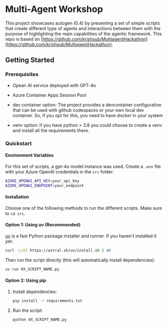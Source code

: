 
# Multi-Agent Workshop

This project showcases autogen (0.4) by presenting a set of simple scripts that create different type of agents and interactions between them with the purpose of highlighting the main capabilities of the agentic framework. This repo is based on [https://github.com/krishsub/MultiagentHackathon](https://github.com/krishsub/MultiagentHackathon).


## Getting Started

### Prerequisites
- Opean AI service deployed with GPT-4o
- Azure Container Apps Session Pool

- dev container option: The project provides a devcontainer configuration that can be used with github codespaces or your own local dev container. So, if you opt for this, you need to have docker in your system
- venv option: if you have python > 3.8 you could choose to create a venv and install all the requirements there. 


### Quickstart

#### Environment Variables
For this set of scripts, a gpt-4o model instance was used.
Create a `.env` file with your Azure OpenAI credentials in the `src` folder:
```bash
AZURE_OPENAI_API_KEY=your_api_key
AZURE_OPENAI_ENDPOINT=your_endpoint
```

#### Installation

Choose one of the following methods to run the different scripts. Make sure to `cd src`. 

#### Option 1: Using uv (Recommended)
[uv](https://github.com/astral-sh/uv) is a fast Python package installer and runner. If you haven't installed it yet:
```bash
curl -LsSf https://astral.sh/uv/install.sh | sh
```

Then run the script directly (this will automatically install dependencies):
```bash
uv run 0X_SCRIPT_NAME.py
```

#### Option 2: Using pip
1. Install dependencies:
   ```bash
   pip install -r requirements.txt
   ```

2. Run the script:
   ```bash
   python 0X_SCRIPT_NAME.py
   ```